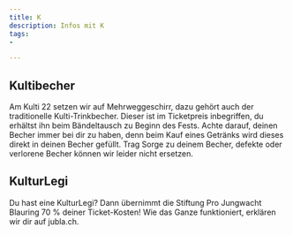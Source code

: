 ```yaml
---
title: K
description: Infos mit K
tags:
- 

---
```

## Kultibecher
Am Kulti 22 setzen wir auf Mehrweggeschirr, dazu gehört auch der traditionelle Kulti-Trinkbecher. Dieser ist im Ticketpreis inbegriffen, du erhältst ihn beim Bändeltausch zu Beginn des Fests. Achte darauf, deinen Becher immer bei dir zu haben, denn beim Kauf eines Getränks wird dieses direkt in deinen Becher gefüllt. Trag Sorge zu deinem Becher, defekte oder verlorene Becher können wir leider nicht ersetzen.

## KulturLegi
Du hast eine KulturLegi? Dann übernimmt die Stiftung Pro Jungwacht Blauring 70 % deiner Ticket-Kosten! Wie das Ganze funktioniert, erklären wir dir auf jubla.ch.
